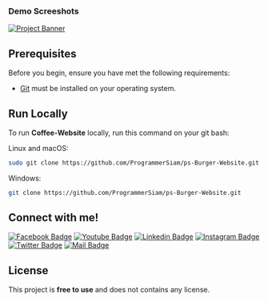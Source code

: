 ### Demo Screeshots
  <a href="#" target="_blank">
      <img src="https://i.ibb.co/sRMJ3vf/burder-wbsite.jpg" alt="Project Banner">
    </a>

## Prerequisites
Before you begin, ensure you have met the following requirements:

* [Git](https://git-scm.com/downloads "Download Git") must be installed on your operating system.

## Run Locally
To run **Coffee-Website** locally, run this command on your git bash:

Linux and macOS:

```bash
sudo git clone https://github.com/ProgrammerSiam/ps-Burger-Website.git
```

Windows:

```bash
git clone https://github.com/ProgrammerSiam/ps-Burger-Website.git
```


## Connect with me!
  
[![Facebook Badge](https://img.shields.io/badge/Facebook-1877F2?style=for-the-badge&logo=facebook&logoColor=white)](https://www.facebook.com/ProgrammerSiam.xyz) 
[![Youtube Badge](https://img.shields.io/badge/YouTube-FF0000?style=for-the-badge&logo=youtube&logoColor=white)](https://youtube.com/@programmersiam) 
[![Linkedin Badge](https://img.shields.io/badge/LinkedIn-0077B5?style=for-the-badge&logo=linkedin&logoColor=white)](https://www.linkedin.com/in/programmersiam/) 
[![Instagram Badge](https://img.shields.io/badge/Instagram-E4405F?style=for-the-badge&logo=instagram&logoColor=white)](https://www.instagram.com/programmersiam/) 
[![Twitter Badge](https://img.shields.io/badge/Twitter-1DA1F2?style=for-the-badge&logo=twitter&logoColor=white)](https://twitter.com/ProgrammerSiam) 
[![Mail Badge](https://img.shields.io/badge/Gmail-D14836?style=for-the-badge&logo=gmail&logoColor=white)](mailto:mehedihasansiam.com@gmail.com)




## License
This project is <strong>free to use</strong>  and does not contains any license.






